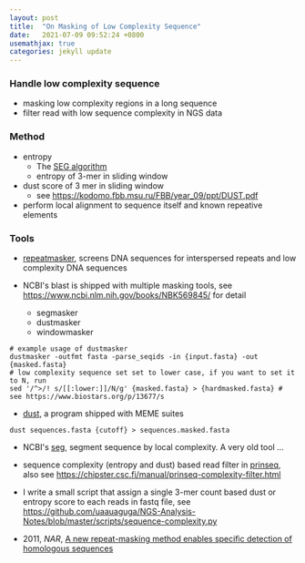 ```yaml
---
layout: post
title:  "On Masking of Low Complexity Sequence"
date:   2021-07-09 09:52:24 +0800
usemathjax: true
categories: jekyll update
---
```


### Handle low complexity sequence
- masking low complexity regions in a long sequence
- filter read with low sequence complexity in NGS data

### Method
- entropy
  - The [SEG algorithm](https://kodomo.fbb.msu.ru/FBB/year_10/ppt/SEG-93.pdf)
  - entropy of 3-mer in sliding window
- dust score of 3 mer in sliding window
  - see <https://kodomo.fbb.msu.ru/FBB/year_09/ppt/DUST.pdf>
- perform local alignment to sequence itself and known repeative elements
  

### Tools

- [repeatmasker](https://www.repeatmasker.org/), screens DNA sequences for interspersed repeats and low complexity DNA sequences

- NCBI's blast is shipped with multiple masking tools, see <https://www.ncbi.nlm.nih.gov/books/NBK569845/> for detail
  - segmasker
  - dustmasker
  - windowmasker

```{bash}
# example usage of dustmasker
dustmasker -outfmt fasta -parse_seqids -in {input.fasta} -out {masked.fasta}
# low complexity sequence set set to lower case, if you want to set it to N, run
sed '/^>/! s/[[:lower:]]/N/g' {masked.fasta} > {hardmasked.fasta} # see https://www.biostars.org/p/13677/s
```

- [dust](https://meme-suite.org/meme/doc/dust.html), a program shipped with MEME suites

```{bash}
dust sequences.fasta {cutoff} > sequences.masked.fasta
```

- NCBI's [seg](ftp://ftp.ncbi.nih.gov/pub/seg/seg/), segment sequence by local complexity. A very old tool ...

- sequence complexity (entropy and dust) based read filter in [prinseq](http://prinseq.sourceforge.net/), also see <https://chipster.csc.fi/manual/prinseq-complexity-filter.html>

- I write a small script that assign a single 3-mer count based dust or entropy score to each reads in fastq file, see <https://github.com/uaauaguga/NGS-Analysis-Notes/blob/master/scripts/sequence-complexity.py>


- 2011, *NAR*, [A new repeat-masking method enables specific detection of homologous sequences](https://academic.oup.com/nar/article/39/4/e23/1006710)
